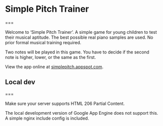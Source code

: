 # Simple Pitch Trainer
===

Welcome to ‘Simple Pitch Trainer’.  A simple game for young children to test
their musical aptitude.  The best possible real piano samples are used.
No prior formal musical training required.

Two notes will be played in this game. You have to decide if the second note
is higher, lower, or the same as the first.

View the app online at [simplepitch.appspot.com](http://simplepitch.appspot.com).


## Local dev
===

Make sure your server supports HTML 206 Partial Content.

The local development version of Google App Engine does not support this. A simple
nginx include config is included.
